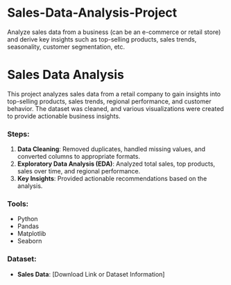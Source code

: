 # Sales-Data-Analysis-Project
Analyze sales data from a business (can be an e-commerce or retail store) and derive key insights such as top-selling products, sales trends, seasonality, customer segmentation, etc.

# Sales Data Analysis

This project analyzes sales data from a retail company to gain insights into top-selling products, sales trends, regional performance, and customer behavior. The dataset was cleaned, and various visualizations were created to provide actionable business insights.

### Steps:
1. **Data Cleaning**: Removed duplicates, handled missing values, and converted columns to appropriate formats.
2. **Exploratory Data Analysis (EDA)**: Analyzed total sales, top products, sales over time, and regional performance.
3. **Key Insights**: Provided actionable recommendations based on the analysis.

### Tools:
- Python
- Pandas
- Matplotlib
- Seaborn

### Dataset:
- **Sales Data**: [Download Link or Dataset Information]
